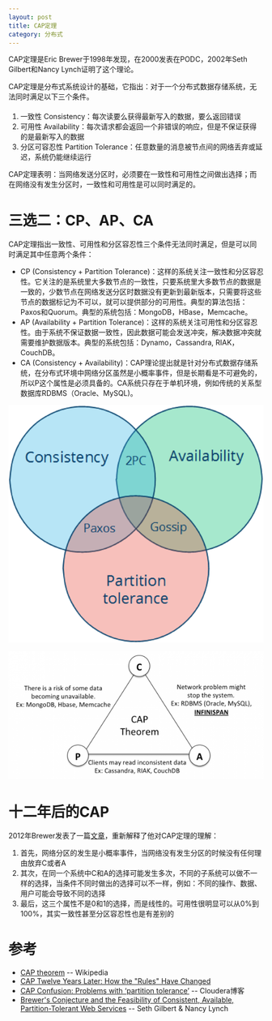 ```yaml
---
layout: post
title: CAP定理
category: 分布式
---
```


CAP定理是Eric Brewer于1998年发现，在2000发表在PODC，2002年Seth Gilbert和Nancy Lynch证明了这个理论。

CAP定理是分布式系统设计的基础，它指出：对于一个分布式数据存储系统，无法同时满足以下三个条件。
1. 一致性 Consistency：每次读要么获得最新写入的数据，要么返回错误
2. 可用性 Availability：每次请求都会返回一个非错误的响应，但是不保证获得的是最新写入的数据
3. 分区可容忍性 Partition Tolerance：任意数量的消息被节点间的网络丢弃或延迟，系统仍能继续运行

CAP定理表明：当网络发送分区时，必须要在一致性和可用性之间做出选择；而在网络没有发生分区时，一致性和可用性是可以同时满足的。

# 三选二：CP、AP、CA
CAP定理指出一致性、可用性和分区容忍性三个条件无法同时满足，但是可以同时满足其中任意两个条件：
- CP (Consistency + Partition Tolerance)：这样的系统关注一致性和分区容忍性。它关注的是系统里大多数节点的一致性，只要系统里大多数节点的数据是一致的，少数节点在网络发送分区时数据没有更新到最新版本，只需要将这些节点的数据标记为不可以，就可以提供部分的可用性。典型的算法包括：Paxos和Quorum。典型的系统包括：MongoDB，HBase，Memcache。
- AP (Availability + Partition Tolerance)：这样的系统关注可用性和分区容忍性。由于系统不保证数据一致性，因此数据可能会发送冲突，解决数据冲突就需要维护数据版本。典型的系统包括：Dynamo，Cassandra, RIAK，CouchDB。
- CA (Consistency + Availability)：CAP理论提出就是针对分布式数据存储系统，在分布式环境中网络分区虽然是小概率事件，但是长期看是不可避免的，所以P这个属性是必须具备的。CA系统只存在于单机环境，例如传统的关系型数据库RDBMS（Oracle、MySQL)。

![](/images/cap.png)

![](/images/cap2.png)

# 十二年后的CAP
2012年Brewer发表了一篇[文章](https://www.infoq.com/articles/cap-twelve-years-later-how-the-rules-have-changed)，重新解释了他对CAP定理的理解：

1. 首先，网络分区的发生是小概率事件，当网络没有发生分区的时候没有任何理由放弃C或者A
2. 其次，在同一个系统中C和A的选择可能发生多次，不同的子系统可以做不一样的选择，当条件不同时做出的选择可以不一样，例如：不同的操作、数据、用户可能会导致不同的选择
3. 最后，这三个属性不是0和1的选择，而是线性的。可用性很明显可以从0%到100%，其实一致性甚至分区容忍性也是有差别的

# 参考
- [CAP theorem](https://en.wikipedia.org/wiki/CAP_theorem) -- Wikipedia
- [CAP Twelve Years Later: How the "Rules" Have Changed](https://www.infoq.com/articles/cap-twelve-years-later-how-the-rules-have-changed)
- [CAP Confusion: Problems with ‘partition tolerance’](http://blog.cloudera.com/blog/2010/04/cap-confusion-problems-with-partition-tolerance/) -- Cloudera博客
- [Brewer's Conjecture and the Feasibility of Consistent, Available, Partition-Tolerant Web Services](https://users.ece.cmu.edu/~adrian/731-sp04/readings/GL-cap.pdf) -- Seth Gilbert & Nancy Lynch
